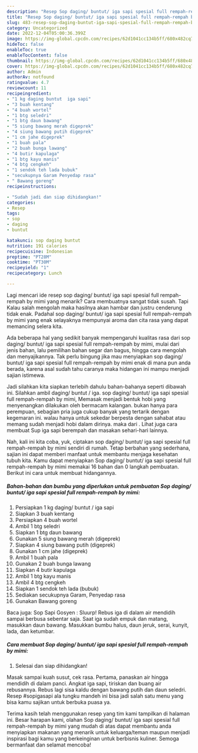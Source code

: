 ```yaml
---
description: "Resep Sop daging/ buntut/ iga sapi spesial full rempah-rempah by mimi yang Enak, Buat Buka Puasa Sempurna"
title: "Resep Sop daging/ buntut/ iga sapi spesial full rempah-rempah by mimi yang Enak, Buat Buka Puasa Sempurna"
slug: 483-resep-sop-daging-buntut-iga-sapi-spesial-full-rempah-rempah-by-mimi-yang-enak-buat-buka-puasa-sempurna
category: Uncategorized
date: 2022-12-04T05:00:36.399Z
image: https://img-global.cpcdn.com/recipes/62d1041cc134b5ff/680x482cq70/sop-daging-buntut-iga-sapi-spesial-full-rempah-rempah-by-mimi-foto-resep-utama.jpg
hideToc: false
enableToc: true
enableTocContent: false
thumbnail: https://img-global.cpcdn.com/recipes/62d1041cc134b5ff/680x482cq70/sop-daging-buntut-iga-sapi-spesial-full-rempah-rempah-by-mimi-foto-resep-utama.jpg
cover: https://img-global.cpcdn.com/recipes/62d1041cc134b5ff/680x482cq70/sop-daging-buntut-iga-sapi-spesial-full-rempah-rempah-by-mimi-foto-resep-utama.jpg
author: Admin
authorAv: notfound
ratingvalue: 4.7
reviewcount: 11
recipeingredient:
- "1 kg daging buntut  iga sapi"
- "3 buah kentang"
- "4 buah wortel"
- "1 btg seledri"
- "1 btg daun bawang"
- "5 siung bawang merah digeprek"
- "4 siung bawang putih digeprek"
- "1 cm jahe digeprek"
- "1 buah pala"
- "2 buah bunga lawang"
- "4 butir kapulaga"
- "1 btg kayu manis"
- "4 btg cengkeh"
- "1 sendok teh lada bubuk"
- "secukupnya Garam Penyedap rasa"
- " Bawang goreng"
recipeinstructions:

- "Sudah jadi dan siap dihidangkan!"
categories:
- Resep
tags:
- sop
- daging
- buntut

katakunci: sop daging buntut 
nutrition: 191 calories
recipecuisine: Indonesian
preptime: "PT28M"
cooktime: "PT30M"
recipeyield: "1"
recipecategory: Lunch

---
```



Lagi mencari ide resep sop daging/ buntut/ iga sapi spesial full rempah-rempah by mimi yang menarik? Cara membuatnya sangat tidak susah. Tapi Kalau salah mengolah maka hasilnya akan hambar dan justru cenderung tidak enak. Padahal sop daging/ buntut/ iga sapi spesial full rempah-rempah by mimi yang enak selayaknya mempunyai aroma dan cita rasa yang dapat memancing selera kita.


Ada beberapa hal yang sedikit banyak mempengaruhi kualitas rasa dari sop daging/ buntut/ iga sapi spesial full rempah-rempah by mimi, mulai dari jenis bahan, lalu pemilihan bahan segar dan bagus, hingga cara mengolah dan menyajikannya. Tak perlu bingung jika mau menyiapkan sop daging/ buntut/ iga sapi spesial full rempah-rempah by mimi enak di mana pun anda berada, karena asal sudah tahu caranya maka hidangan ini mampu menjadi sajian istimewa.

Jadi silahkan kita siapkan terlebih dahulu bahan-bahanya seperti dibawah ini. Silahkan ambil daging/ buntut / iga. sop daging/ buntut/ iga sapi spesial full rempah-rempah by mimi, Memasak menjadi bentuk hobi yang menyenangkan dilakukan oleh bermacam kalangan. bukan hanya para perempuan, sebagian pria juga cukup banyak yang tertarik dengan kegemaran ini. walau hanya untuk sekedar berpesta dengan sahabat atau memang sudah menjadi hobi dalam dirinya. maka dari . Lihat juga cara membuat Sup iga sapi berempah dan masakan sehari-hari lainnya.


Nah, kali ini kita coba, yuk, ciptakan sop daging/ buntut/ iga sapi spesial full rempah-rempah by mimi sendiri di rumah. Tetap berbahan yang sederhana, sajian ini dapat memberi manfaat untuk membantu menjaga kesehatan tubuh kita. Kamu dapat menyiapkan Sop daging/ buntut/ iga sapi spesial full rempah-rempah by mimi memakai 16 bahan dan 0 langkah pembuatan. Berikut ini cara untuk membuat hidangannya.

<!--inarticleads1-->

##### Bahan-bahan dan bumbu yang diperlukan untuk pembuatan Sop daging/ buntut/ iga sapi spesial full rempah-rempah by mimi:

1. Persiapkan 1 kg daging/ buntut / iga sapi
1. Siapkan 3 buah kentang
1. Persiapkan 4 buah wortel
1. Ambil 1 btg seledri
1. Siapkan 1 btg daun bawang
1. Gunakan 5 siung bawang merah (digeprek)
1. Siapkan 4 siung bawang putih (digeprek)
1. Gunakan 1 cm jahe (digeprek)
1. Ambil 1 buah pala
1. Gunakan 2 buah bunga lawang
1. Siapkan 4 butir kapulaga
1. Ambil 1 btg kayu manis
1. Ambil 4 btg cengkeh
1. Siapkan 1 sendok teh lada (bubuk)
1. Sediakan secukupnya Garam, Penyedap rasa
1. Gunakan  Bawang goreng


Baca juga: Sop Sapi Gosyen : Sluurp! Rebus iga di dalam air mendidih sampai berbusa sebentar saja. Saat iga sudah empuk dan matang, masukkan daun bawang. Masukkan bumbu halus, daun jeruk, serai, kunyit, lada, dan ketumbar. 

<!--inarticleads2-->

##### Cara membuat Sop daging/ buntut/ iga sapi spesial full rempah-rempah by mimi:


1. Selesai dan siap dihidangkan!

Masak sampai kuah susut, cek rasa. Pertama, panaskan air hingga mendidih di dalam panci. Angkat iga sapi, tiriskan dan buang air rebusannya. Rebus lagi sisa kaldu dengan bawang putih dan daun seledri. Resep #sopigasapi ala tungku mandeh ini bisa jadi salah satu menu yang bisa kamu sajikan untuk berbuka puasa ya. 

Terima kasih telah menggunakan resep yang tim kami tampilkan di halaman ini. Besar harapan kami, olahan Sop daging/ buntut/ iga sapi spesial full rempah-rempah by mimi yang mudah di atas dapat membantu anda menyiapkan makanan yang menarik untuk keluarga/teman maupun menjadi inspirasi bagi kamu yang berkeinginan untuk berbisnis kuliner. Semoga bermanfaat dan selamat mencoba!
